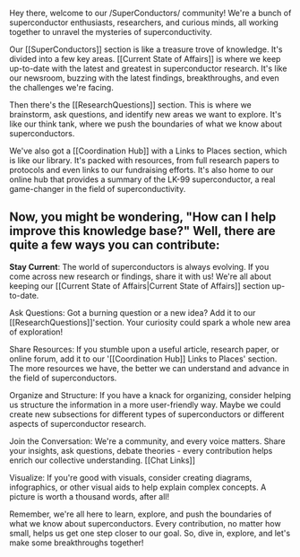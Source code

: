 Hey there, welcome to our /SuperConductors/ community! We're a bunch of superconductor enthusiasts, researchers, and curious minds, all working together to unravel the mysteries of superconductivity.

Our [[SuperConductors]] section is like a treasure trove of knowledge. It's divided into a few key areas. [[Current State of Affairs]] is where we keep up-to-date with the latest and greatest in superconductor research. It's like our newsroom, buzzing with the latest findings, breakthroughs, and even the challenges we're facing.

Then there's the [[ResearchQuestions]] section. This is where we brainstorm, ask questions, and identify new areas we want to explore. It's like our think tank, where we push the boundaries of what we know about superconductors.

We've also got a [[Coordination Hub]]  with a Links to Places section, which is like our library. It's packed with resources, from full research papers to protocols and even links to our fundraising efforts. It's also home to our online hub that provides a summary of the LK-99 superconductor, a real game-changer in the field of superconductivity.

## Now, you might be wondering, "How can I help improve this knowledge base?" Well, there are quite a few ways you can contribute:

**Stay Current**: The world of superconductors is always evolving. If you come across new research or findings, share it with us! We're all about keeping our [[Current State of Affairs|Current State of Affairs]] section up-to-date.

Ask Questions: Got a burning question or a new idea? Add it to our [[ResearchQuestions]]'section. Your curiosity could spark a whole new area of exploration!

Share Resources: If you stumble upon a useful article, research paper, or online forum, add it to our '[[Coordination Hub]] Links to Places' section. The more resources we have, the better
we can understand and advance in the field of superconductors.

Organize and Structure: If you have a knack for organizing, consider helping us structure the information in a more user-friendly way. Maybe we could create new subsections for different types of superconductors or different aspects of superconductor research.

Join the Conversation: We're a community, and every voice matters. Share your insights, ask questions, debate theories - every contribution helps enrich our collective understanding. [[Chat Links]]

Visualize: If you're good with visuals, consider creating diagrams, infographics, or other visual aids to help explain complex concepts. A picture is worth a thousand words, after all!

Remember, we're all here to learn, explore, and push the boundaries of what we know about superconductors. Every contribution, no matter how small, helps us get one step closer to our goal. So, dive in, explore, and let's make some breakthroughs together!


